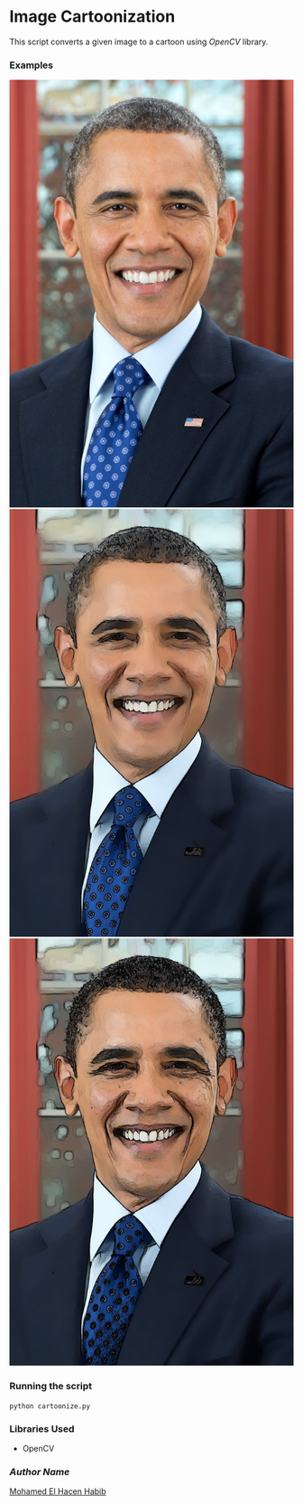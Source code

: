 # Image Cartoonization
This script converts a given image to a cartoon using 
*OpenCV* library.

### Examples
![original image](obama.jpeg)
![High cartoonization](cartoons/cartoon.jpeg)
![Low cartoonization](cartoons/cartoon2.jpeg)

### Running the script
```commandline
python cartoonize.py
```

### Libraries Used
- OpenCV

### *Author Name*
[Mohamed El Hacen Habib](https://github.com/mohamedelhacen)